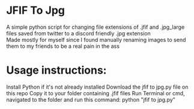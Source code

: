 # JFIF To Jpg
 A simple python script for changing file extensions of .jfif and .jpg_large files saved from twitter to a discord friendly .jpg extension  
 Made mostly for myself since I found manually renaming images to send them to my friends to be a real pain in the ass

# Usage instructions:
Install Python if it's not already installed
Download the jfif to jpg.py file on this repo
Copy it to your folder containing .jfif files
Run Terminal or cmd, navigated to the folder and run this command:
python "jfif to jpg.py"
